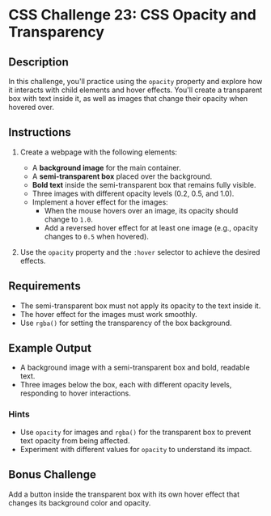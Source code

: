 # CSS Challenge 23: CSS Opacity and Transparency

## Description
In this challenge, you'll practice using the `opacity` property and explore how it interacts with child elements and hover effects. You'll create a transparent box with text inside it, as well as images that change their opacity when hovered over.

## Instructions
1. Create a webpage with the following elements:
   - A **background image** for the main container.
   - A **semi-transparent box** placed over the background.
   - **Bold text** inside the semi-transparent box that remains fully visible.
   - Three images with different opacity levels (0.2, 0.5, and 1.0).
   - Implement a hover effect for the images:
     - When the mouse hovers over an image, its opacity should change to `1.0`.
     - Add a reversed hover effect for at least one image (e.g., opacity changes to `0.5` when hovered).

2. Use the `opacity` property and the `:hover` selector to achieve the desired effects.

## Requirements
- The semi-transparent box must not apply its opacity to the text inside it.
- The hover effect for the images must work smoothly.
- Use `rgba()` for setting the transparency of the box background.

## Example Output
- A background image with a semi-transparent box and bold, readable text.
- Three images below the box, each with different opacity levels, responding to hover interactions.

### Hints
- Use `opacity` for images and `rgba()` for the transparent box to prevent text opacity from being affected.
- Experiment with different values for `opacity` to understand its impact.

## Bonus Challenge
Add a button inside the transparent box with its own hover effect that changes its background color and opacity.
